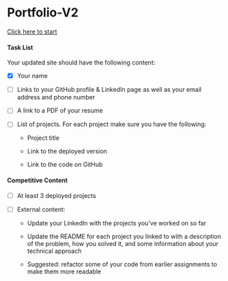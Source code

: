 # Portfolio-V2

[Click here to start](https://mkd454.github.io/Portfolio-V2/)

#### Task List

Your updated site should have the following content:

- [x] Your name

- [ ] Links to your GitHub profile & LinkedIn page as well as your email address and phone number

- [ ] A link to a PDF of your resume

- [ ] List of projects. For each project make sure you have the following:

  - Project title

  - Link to the deployed version

  - Link to the code on GitHub

#### Competitive Content

- [ ] At least 3 deployed projects

- [ ] External content:

  * Update your LinkedIn with the projects you've worked on so far

  * Update the README for each project you linked to with a description of the problem,
  how you solved it, and some information about your technical approach

  * Suggested: refactor some of your code from earlier assignments to make them more readable

